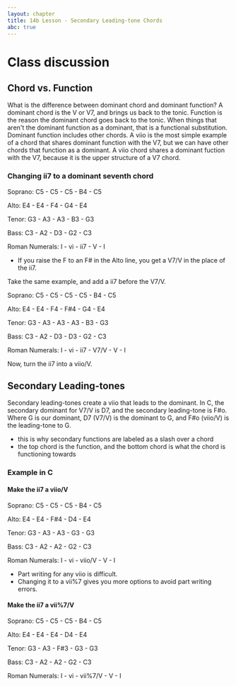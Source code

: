 ```yaml
---
layout: chapter
title: 14b Lesson - Secondary Leading-tone Chords
abc: true
---
```


# Class discussion

## Chord vs. Function

What is the difference between dominant chord and dominant function?
A dominant chord is the V or V7, and brings us back to the tonic. 
Function is the reason the dominant chord goes back to the tonic. 
When things that aren't the dominant function as a dominant, that is a functional substitution.
Dominant function includes other chords.
A viio is the most simple example of a chord that shares dominant function with the V7, but we can have other chords that function as a dominant. 
A viio chord shares a dominant fuction with the V7, because it is the upper structure of a V7 chord. 

### Changing ii7 to a dominant seventh chord

Soprano: C5 - C5 - C5 - B4 - C5

Alto: E4 - E4 - F4 - G4 - E4

Tenor: G3 - A3 - A3 - B3 - G3

Bass: C3 - A2 - D3 - G2 - C3

Roman Numerals: I - vi - ii7 - V - I

- If you raise the F to an F# in the Alto line, you get a V7/V in the place of the ii7. 

Take the same example, and add a ii7 before the V7/V.

Soprano: C5 - C5 - C5 - C5 - B4 - C5

Alto: E4 - E4 - F4 - F#4 - G4 - E4

Tenor: G3 - A3 - A3 - A3 - B3 - G3

Bass: C3 - A2 - D3 - D3 - G2 - C3

Roman Numerals: I - vi - ii7 - V7/V - V - I

Now, turn the ii7 into a viio/V.

## Secondary Leading-tones

Secondary leading-tones create a viio that leads to the dominant. 
In C, the secondary dominant for V7/V is D7, and the secondary leading-tone is F#o.
Where G is our dominant, D7 (V7/V) is the dominant to G, and F#o (viio/V) is the leading-tone to G.
- this is why secondary functions are labeled as a slash over a chord
- the top chord is the function, and the bottom chord is what the chord is functioning towards

### Example in C

#### Make the ii7 a viio/V

Soprano: C5 - C5 - C5 - B4 - C5

Alto: E4 - E4 - F#4 - D4 - E4

Tenor: G3 - A3 - A3 - G3 - G3

Bass: C3 - A2 - A2 - G2 - C3

Roman Numerals: I - vi - viio/V - V - I

- Part writing for any viio is difficult. 
- Changing it to a vii%7 gives you more options to avoid part writing errors.

#### Make the ii7 a vii%7/V

Soprano: C5 - C5 - C5 - B4 - C5

Alto: E4 - E4 - E4 - D4 - E4

Tenor: G3 - A3 - F#3 - G3 - G3

Bass: C3 - A2 - A2 - G2 - C3

Roman Numerals: I - vi - vii%7/V - V - I





